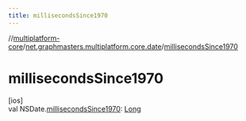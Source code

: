 ```yaml
---
title: millisecondsSince1970
---
```

//[multiplatform-core](../../index.html)/[net.graphmasters.multiplatform.core.date](index.html)/[millisecondsSince1970](milliseconds-since1970.html)



# millisecondsSince1970



[ios]\
val NSDate.[millisecondsSince1970](milliseconds-since1970.html): [Long](https://kotlinlang.org/api/latest/jvm/stdlib/kotlin/-long/index.html)




